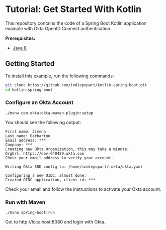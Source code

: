 # Tutorial: Get Started With Kotlin

This repository contains the code of a Spring Boot Kotlin application example with Okta OpenID Connect authentication.

**Prerequisites:**

- [Java 8](https://adoptopenjdk.net/)

## Getting Started

To install this example, run the following commands:
```bash
git clone https://github.com/indiepopart/kotlin-spring-boot.git
cd kotlin-spring-boot
```

### Configure an Okta Account

```shell
./mvnw com.okta:okta-maven-plugin:setup
```
You should see the following output:

```
First name: Jimena
Last name: Garbarino
Email address: ***
Company: ***
Creating new Okta Organization, this may take a minute:
OrgUrl: https://dev-640429.okta.com
Check your email address to verify your account.

Writing Okta SDK config to: /home/indiepopart/.okta/okta.yaml

Configuring a new OIDC, almost done:
Created OIDC application, client-id: ***
```

Check your email and follow the instructions to activate your Okta account.


### Run with Maven

```shell
./mvnw spring-boot:run
```

Got to http://localhost:8080 and login with Okta.
